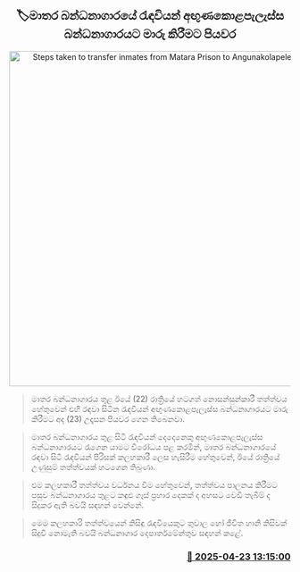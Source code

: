 <p align='center'><b><h2 align='center' title='Steps taken to transfer inmates from Matara Prison to Angunakolapelessa Prison'>🏷මාතර බන්ධනාගාරයේ රැඳවියන් අඟුණකොළපැලැස්ස බන්ධනාගාරයට මාරු කිරීමට පියවර</h2></b></p>
<p align='center'><img src='https://helakuru.sgp1.cdn.digitaloceanspaces.com/esana/images/lib/matara-prison.jpg' width='600' alt='Steps taken to transfer inmates from Matara Prison to Angunakolapelessa Prison'></p>

> මාතර බන්ධනාගාරය තුළ ඊයේ (22) රාත්‍රියේ හටගත් නොසන්සුන්කාරී තත්ත්වය හේතුවෙන් එහි රඳවා සිටින රැඳවියන් අඟුණකොළපැලැස්ස බන්ධනාගාරයට මාරු කිරීමට අද (23) උදෑසන පියවර ගෙන තිබෙනවා.

> මාතර බන්ධනාගාරය තුළ සිටි රැඳවියන් දෙදෙනෙකු අඟුණකොළපැලැස්ස බන්ධනාගාරයට රැගෙන යාමට විරෝධය පළ කරමින්, මාතර බන්ධනාගාරයේ රඳවා සිටි රැඳවියන් පිරිසක් කලහකාරී ලෙස හැසිරීම හේතුවෙන්, ඊයේ රාත්‍රියේ උණුසුම් තත්ත්වයක් හටගෙන තිබුණා.

> එම කලහකාරී තත්ත්වය වර්ධනය වීම හේතුවෙන්, තත්ත්වය පාලනය කිරීමට පසුව බන්ධනාගාරය තුළට කඳුළු ගෑස් ප්‍රහාර දෙකක් ද අහසට වෙඩි තැබීම් ද සිදුකර ඇති බවයි සඳහන් වෙන්නේ.

> මෙම කලහකාරි තත්ත්වයෙන් කිසිඳු රැඳවියෙකුට තුවාල හෝ ජීවිත හානි කිසිවක් සිදුවී නොමැති බවයි බන්ධනාගාර දෙපාර්තමේන්තුව සඳහන් කළේ.



<h3 align='right'><a href='https://www.helakuru.lk/esana/p/109457/'>📅 2025-04-23 13:15:00</a></h3>
